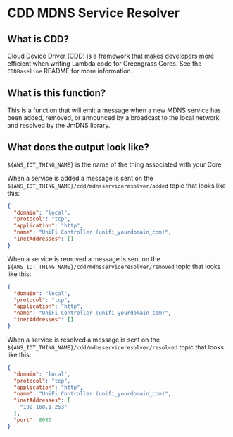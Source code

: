 # CDD MDNS Service Resolver

## What is CDD?

Cloud Device Driver (CDD) is a framework that makes developers more efficient when writing Lambda
code for Greengrass Cores.  See the `CDDBaseline` README for more information.

## What is this function?

This is a function that will emit a message when a new MDNS service has been added, removed, or announced by a broadcast to the local network and resolved by the JmDNS library.

## What does the output look like?

`${AWS_IOT_THING_NAME}` is the name of the thing associated with your Core.

When a service is added a message is sent on the `${AWS_IOT_THING_NAME}/cdd/mdnsserviceresolver/added` topic that looks like this:

```json
{
  "domain": "local",
  "protocol": "tcp",
  "application": "http",
  "name": "UniFi Controller (unifi_yourdomain_com)",
  "inetAddresses": []
}
```

When a service is removed a message is sent on the `${AWS_IOT_THING_NAME}/cdd/mdnsserviceresolver/removed` topic that looks like this:

```json
{
  "domain": "local",
  "protocol": "tcp",
  "application": "http",
  "name": "UniFi Controller (unifi_yourdomain_com)",
  "inetAddresses": []
}
```

When a service is resolved a message is sent on the `${AWS_IOT_THING_NAME}/cdd/mdnsserviceresolver/resolved` topic that looks like this:

```json
{
  "domain": "local",
  "protocol": "tcp",
  "application": "http",
  "name": "UniFi Controller (unifi_yourdomain_com)",
  "inetAddresses": [
    "192.168.1.253"
  ],
  "port": 8080
}
```

